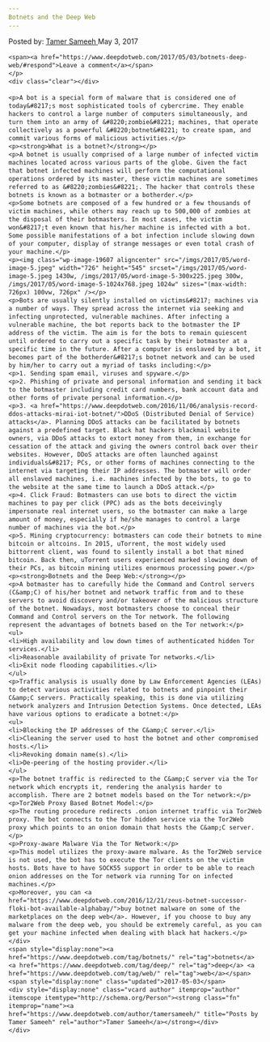 ```yaml
---
Botnets and the Deep Web
---
```

<article class="post-listing post-19602 post type-post status-publish format-standard has-post-thumbnail hentry  tag-botnets tag-deep tag-web">
    <div class="post-inner">
        <span>Posted by: <a href="https://www.deepdotweb.com/author/tamersameeh/" title="">Tamer Sameeh </a></span>
    <span>May 3, 2017</span>
    
    <span><a href="https://www.deepdotweb.com/2017/05/03/botnets-deep-web/#respond">Leave a comment</a></span>
    </p>
    <div class="clear"></div>
    
    <p>A bot is a special form of malware that is considered one of today&#8217;s most sophisticated tools of cybercrime. They enable hackers to control a large number of computers simultaneously, and turn them into an army of &#8220;zombie&#8221; machines, that operate collectively as a powerful &#8220;botnet&#8221; to create spam, and commit various forms of malicious activities.</p>
    <p><strong>What is a botnet?</strong></p>
    <p>A botnet is usually comprised of a large number of infected victim machines located across various parts of the globe. Given the fact that botnet infected machines will perform the computational operations ordered by its master, these victim machines are sometimes referred to as &#8220;zombies&#8221;. The hacker that controls these botnets is known as a botmaster or a botherder.</p>
    <p>Some botnets are composed of a few hundred or a few thousands of victim machines, while others may reach up to 500,000 of zombies at the disposal of their botmasters. In most cases, the victim won&#8217;t even known that his/her machine is infected with a bot. Some possible manifestations of a bot infection include slowing down of your computer, display of strange messages or even total crash of your machine.</p>
    <p><img class="wp-image-19607 aligncenter" src="/imgs/2017/05/word-image-5.jpeg" width="726" height="545" srcset="/imgs/2017/05/word-image-5.jpeg 1430w, /imgs/2017/05/word-image-5-300x225.jpeg 300w, /imgs/2017/05/word-image-5-1024x768.jpeg 1024w" sizes="(max-width: 726px) 100vw, 726px" /></p>
    <p>Bots are usually silently installed on victims&#8217; machines via a number of ways. They spread across the internet via seeking and infecting unprotected, vulnerable machines. After infecting a vulnerable machine, the bot reports back to the botmaster the IP address of the victim. The aim is for the bots to remain quiescent until ordered to carry out a specific task by their botmaster at a specific time in the future. After a computer is enslaved by a bot, it becomes part of the botherder&#8217;s botnet network and can be used by him/her to carry out a myriad of tasks including:</p>
    <p>1. Sending spam email, viruses and spyware.</p>
    <p>2. Phishing of private and personal information and sending it back to the botmaster including credit card numbers, bank account data and other forms of private personal information.</p>
    <p>3. <a href="https://www.deepdotweb.com/2016/11/06/analysis-record-ddos-attacks-mirai-iot-botnet/">DDoS (Distributed Denial of Service) attacks</a>. Planning DDoS attacks can be facilitated by botnets against a predefined target. Black hat hackers blackmail website owners, via DDoS attacks to extort money from them, in exchange for cessation of the attack and giving the owners control back over their websites. However, DDoS attacks are often launched against individuals&#8217; PCs, or other forms of machines connecting to the internet via targeting their IP addresses. The botmaster will order all enslaved machines, i.e. machines infected by the bots, to go to the website at the same time to launch a DDoS attack.</p>
    <p>4. Click Fraud: Botmasters can use bots to direct the victim machines to pay per click (PPC) ads as the bots deceivingly impersonate real internet users, so the botmaster can make a large amount of money, especially if he/she manages to control a large number of machines via the bot.</p>
    <p>5. Mining cryptocurrency: botmasters can code their botnets to mine bitcoin or altcoins. In 2015, uTorrent, the most widely used bittorrent client, was found to silently install a bot that mined bitcoin. Back then, uTorrent users experienced marked slowing down of their PCs, as bitcoin mining utilizes enormous processing power.</p>
    <p><strong>Botnets and the Deep Web:</strong></p>
    <p>A botmaster has to carefully hide the Command and Control servers (C&amp;C) of his/her botnet and network traffic from and to these servers to avoid discovery and/or takeover of the malicious structure of the botnet. Nowadays, most botmasters choose to conceal their Command and Control servers on the Tor network. The following represent the advantages of botnets based on the Tor network:</p>
    <ul>
    <li>High availability and low down times of authenticated hidden Tor services.</li>
    <li>Reasonable availability of private Tor networks.</li>
    <li>Exit node flooding capabilities.</li>
    </ul>
    <p>Traffic analysis is usually done by Law Enforcement Agencies (LEAs) to detect various activities related to botnets and pinpoint their C&amp;C servers. Practically speaking, this is done via utilizing network analyzers and Intrusion Detection Systems. Once detected, LEAs have various options to eradicate a botnet:</p>
    <ul>
    <li>Blocking the IP addresses of the C&amp;C server.</li>
    <li>Cleaning the server used to host the botnet and other compromised hosts.</li>
    <li>Revoking domain name(s).</li>
    <li>De-peering of the hosting provider.</li>
    </ul>
    <p>The botnet traffic is redirected to the C&amp;C server via the Tor network which encrypts it, rendering the analysis harder to accomplish. There are 2 botnet models based on the Tor network:</p>
    <p>Tor2Web Proxy Based Botnet Model:</p>
    <p>The routing procedure redirects .onion internet traffic via Tor2Web proxy. The bot connects to the Tor hidden service via the Tor2Web proxy which points to an onion domain that hosts the C&amp;C server.</p>
    <p>Proxy-aware Malware Via the Tor Network:</p>
    <p>This model utilizes the proxy-aware malware. As the Tor2Web service is not used, the bot has to execute the Tor clients on the victim hosts. Bots have to have SOCK55 support in order to be able to reach onion addresses on the Tor network via running Tor on infected machines.</p>
    <p>Moreover, you can <a href="https://www.deepdotweb.com/2016/12/21/zeus-botnet-successor-floki-bot-available-alphabay/">buy botnet malware on some of the marketplaces on the deep web</a>. However, if you choose to buy any malware from the deep web, you should be extremely careful, as you can get your machine infected when dealing with black hat hackers.</p>
    </div>
    <span style="display:none"><a href="https://www.deepdotweb.com/tag/botnets/" rel="tag">botnets</a> <a href="https://www.deepdotweb.com/tag/deep/" rel="tag">deep</a> <a href="https://www.deepdotweb.com/tag/web/" rel="tag">web</a></span> <span style="display:none" class="updated">2017-05-03</span>
    <div style="display:none" class="vcard author" itemprop="author" itemscope itemtype="http://schema.org/Person"><strong class="fn" itemprop="name"><a href="https://www.deepdotweb.com/author/tamersameeh/" title="Posts by Tamer Sameeh" rel="author">Tamer Sameeh</a></strong></div>
    </div>
</article>

